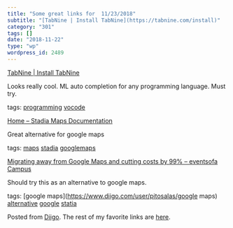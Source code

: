 ```yaml
---
title: "Some great links for  11/23/2018"
subtitle: "[TabNine | Install TabNine](https://tabnine.com/install)"
category: "301"
tags: []
date: "2018-11-22"
type: "wp"
wordpress_id: 2489
---
```

[TabNine | Install TabNine](https://tabnine.com/install) 

Looks really cool. ML auto completion for any programming language. Must try. 

 tags: [programming](https://www.diigo.com/user/pitosalas/programming) [vocode](https://www.diigo.com/user/pitosalas/vocode)

 [Home – Stadia Maps Documentation](https://docs.stadiamaps.com) 

Great alternative for google maps

 tags: [maps](https://www.diigo.com/user/pitosalas/maps) [stadia](https://www.diigo.com/user/pitosalas/stadia) [googlemaps](https://www.diigo.com/user/pitosalas/googlemaps)

 [Migrating away from Google Maps and cutting costs by 99% – eventsofa Campus](https://www.eventsofa.de/campus/migrating-away-from-google-maps-and-cutting-costs-by-99/) 

Should try this as an alternative to google maps. 

 tags: [google maps](https://www.diigo.com/user/pitosalas/google maps) [alternative](https://www.diigo.com/user/pitosalas/alternative) [google](https://www.diigo.com/user/pitosalas/google) [statia](https://www.diigo.com/user/pitosalas/statia)

Posted from [Diigo](https://www.diigo.com). The rest of my favorite links are [here](https://www.diigo.com/user/pitosalas).